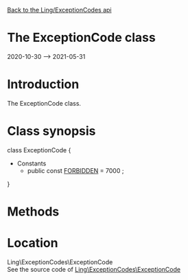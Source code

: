 [Back to the Ling/ExceptionCodes api](https://github.com/lingtalfi/ExceptionCodes/blob/master/doc/api/Ling/ExceptionCodes.md)



The ExceptionCode class
================
2020-10-30 --> 2021-05-31






Introduction
============

The ExceptionCode class.



Class synopsis
==============


class <span class="pl-k">ExceptionCode</span>  {

- Constants
    - public const [FORBIDDEN](#constant-FORBIDDEN) = 7000 ;

}






Methods
==============






Location
=============
Ling\ExceptionCodes\ExceptionCode<br>
See the source code of [Ling\ExceptionCodes\ExceptionCode](https://github.com/lingtalfi/ExceptionCodes/blob/master/ExceptionCode.php)



